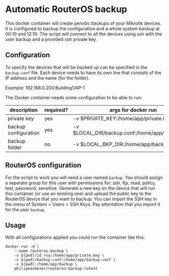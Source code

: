 # Automatic RouterOS backup

This docker container will create perodic backups of your Mikrotik devices.
It is configured to backup the configuration and a whole system backup at 00:10 and 12:10.
The script will connect to all the devices using ssh with the user backup and a provided ssh private key.


## Configuration

To specify the devices that will be backed up can be specified in the `backup.conf` file.
Each device needs to have its own line that consists of the IP address and the name (for the folder).

Example: 192.168.0.200:Building1/AP-1


The Docker container needs some configuration to be able to run:

| description          | required? | args for docker run                             |
|----------------------|-----------|-------------------------------------------------|
| private key          | yes       | -v $PRIVATE_KEY:/home/app/private.key           |
| backup configuration | yes       | -v $LOCAL_DIR/backup.conf:/home/app/backup.conf |
| backup folder        | no        | -v $LOCAL_BKP_DIR:/home/app/backup              |


## RouterOS configuration
For the script to work you will need a user named `backup`. 
You should assign a seperate group for this user with permissions for: ssh, ftp, read, policy, test, password, sensitive.
Generate a new key on the device that will run this container (or use an existing one) and upload the public key to the RouterOS device that you want to backup. 
You can import the SSH key in the menu of System > Users > SSH Keys. Pay attentation that you import it for the user `backup`.

## Usage

With all configurations applied you could run the container like this:
```
docker run -d \
    --name routeros-backup \
    -v $(pwd)/id_rsa:/home/app/private.key \
    -v $(pwd)/backup.conf:/home/app/backup.conf \
    -v $(pwd):/home/app/backup \
    philipkazmeier/routeros-backup:latest
```

